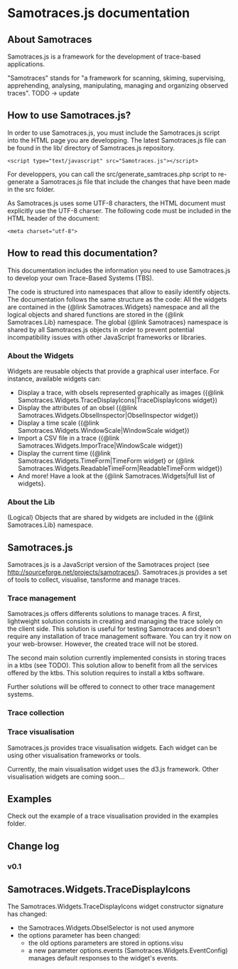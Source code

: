 Samotraces.js documentation
===========================

About Samotraces 
----------------

Samotraces.js is a framework for the development of trace-based applications.

"Samotraces" stands for "a framework for scanning, skiming,
supervising, apprehending, analysing, manipulating, managing and organizing
observed traces". TODO -> update

How to use Samotraces.js?
-------------------------

In order to use Samotraces.js, you must include the 
Samotraces.js script into the HTML page you are developping.
The latest Samotraces.js file can be found in the lib/ 
directory of Samotraces.js repository.

```
<script type="text/javascript" src="Samotraces.js"></script>
```

For developpers, you can call the src/generate_samtraces.php
script to re-generate a Samotraces.js file that include the
changes that have been made in the src folder.

As Samotraces.js uses some UTF-8 characters, the HTML 
document must explicitly use the UTF-8 charser. The following
code must be included in the HTML header of the document:
```
<meta charset="utf-8">
```

How to read this documentation?
-------------------------------

This documentation includes the information you need to use Samotraces.js
to develop your own Trace-Based Systems (TBS).

The code is structured into namespaces that allow to easily identify objects.
The documentation follows the same structure as the code:
All the widgets are contained in the {@link Samotraces.Widgets} namespace
and all the logical objects and shared functions are stored in 
the {@link Samotraces.Lib} namespace.
The global {@link Samotraces} namespace is shared by all Samotraces.js objects
in order to prevent potential incompatibility issues with other JavaScript
frameworks or libraries.

### About the Widgets

Widgets are reusable objects that provide a graphical user interface.
For instance, available widgets can:

- Display a trace, with obsels represented graphically as images
({@link Samotraces.Widgets.TraceDisplayIcons|TraceDisplayIcons widget})
- Display the attributes of an obsel
({@link Samotraces.Widgets.ObselInspector|ObselInspector widget})
- Display a time scale
({@link Samotraces.Widgets.WindowScale|WindowScale widget})
- Import a CSV file in a trace
({@link Samotraces.Widgets.ImporTrace|WindowScale widget})
- Display the current time
({@link Samotraces.Widgets.TimeForm|TimeForm widget} or
{@link Samotraces.Widgets.ReadableTimeForm|ReadableTimeForm widget})
- And more! Have a look at the {@link Samotraces.Widgets|full list of widgets}.

### About the Lib

(Logical) Objects that are shared by widgets are included in the {@link Samotraces.Lib} namespace.


Samotraces.js
-------------

Samotraces.js is a JavaScript version of the Samotraces 
project (see http://sourceforge.net/projects/samotraces/).
Samotraces.js provides a set of tools to collect, 
visualise, tansforme and manage traces.

### Trace management

Samotraces.js offers differents solutions to manage traces.
A first, lightweight solution consists in creating and 
managing the trace solely on the client side. This solution 
is useful for testing Samotraces and doesn't require any 
installation of trace management software. You can try it 
now on your web-browser. However, the created trace will not
be stored.

The second main solution currently implemented consists in 
storing traces in a ktbs (see TODO).
This solution allow to benefit from all the services offered
by the ktbs.
This solution requires to install a ktbs software.

Further solutions will be offered to connect to other trace 
management systems.

### Trace collection

### Trace visualisation

Samotraces.js provides trace visualisation widgets. Each 
widget can be using other visualisation frameworks or tools.

Currently, the main visualisation widget uses the d3.js 
framework. Other visualisation widgets are coming soon...


Examples
--------

Check out the example of a trace visualisation provided in 
the examples folder.

Change log
----------

### v0.1

## Samotraces.Widgets.TraceDisplayIcons
The Samotraces.Widgets.TraceDisplayIcons widget constructor
signature has changed:

- the Samotraces.Widgets.ObselSelector is not used anymore
- the options parameter has been changed:
  - the old options parameters are stored in options.visu
  - a new parameter options.events (Samotraces.Widgets.EventConfig)
    manages default responses to the widget's events.
